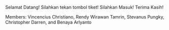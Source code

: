 Selamat Datang!
Silahkan tekan tombol tiket!
Silahkan Masuk!
Terima Kasih!

Members:
Vincencius Christiano,
Rendy Wirawan Tamrin,
Stevanus Pungky,
Christopher Darren, and
Benaya Arlyanto
